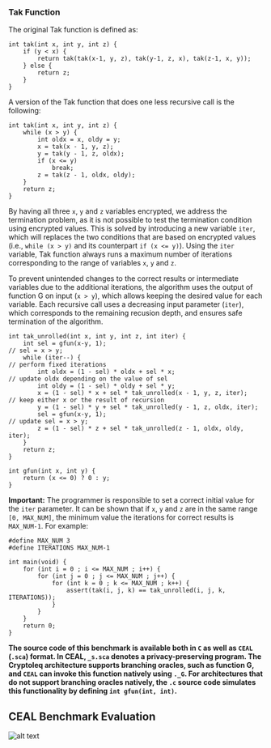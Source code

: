 ### Tak Function
The original Tak function is defined as:

``` 
int tak(int x, int y, int z) {
    if (y < x) {
        return tak(tak(x-1, y, z), tak(y-1, z, x), tak(z-1, x, y));
    } else {
        return z;
    }
}
```

A version of the Tak function that does one less recursive call is the following:
```
int tak(int x, int y, int z) {
    while (x > y) {
        int oldx = x, oldy = y;
        x = tak(x - 1, y, z);
        y = tak(y - 1, z, oldx);
        if (x <= y) 
            break;
        z = tak(z - 1, oldx, oldy);
    }
    return z;
}
```

By having all three ```x```, ```y``` and ```z``` variables encrypted, we address the termination problem, as it is not possible to test the termination condition using encrypted values. This is solved by introducing a new variable ```iter```, which will replaces the two conditions that are based on encrypted values (i.e., ```while (x > y)``` and its counterpart ```if (x <= y)```). Using the ```iter``` variable, Tak function always runs a maximum number of iterations corresponding to the range of variables ```x```, ```y``` and ```z```. 

To prevent unintended changes to the correct results or intermediate variables due to the additional iterations, the algorithm uses the output of function G on input (```x > y```), which allows keeping the desired value for each variable.
Each recursive call uses a decreasing input parameter (```iter```), which  corresponds to the remaining recusion depth, and ensures safe termination of the algorithm.

```
int tak_unrolled(int x, int y, int z, int iter) {
    int sel = gfun(x-y, 1);                                                 // sel = x > y;
    while (iter--) {                                                        // perform fixed iterations
        int oldx = (1 - sel) * oldx + sel * x;                              // update oldx depending on the value of sel
        int oldy = (1 - sel) * oldy + sel * y;
        x = (1 - sel) * x + sel * tak_unrolled(x - 1, y, z, iter);          // keep either x or the result of recursion
        y = (1 - sel) * y + sel * tak_unrolled(y - 1, z, oldx, iter);
        sel = gfun(x-y, 1);                                                 // update sel = x > y;
        z = (1 - sel) * z + sel * tak_unrolled(z - 1, oldx, oldy, iter);
    }
    return z;
}
```

```
int gfun(int x, int y) {
    return (x <= 0) ? 0 : y;
}
```

**Important:** The programmer is responsible to set a correct initial value for the ```iter``` parameter. It can be shown that if ```x```, ```y``` and ```z``` are in the same range ```[0, MAX_NUM]```, the minimum value the iterations for correct results is ```MAX_NUM-1```.
For example:
```
#define MAX_NUM 3
#define ITERATIONS MAX_NUM-1

int main(void) {
    for (int i = 0 ; i <= MAX_NUM ; i++) {
        for (int j = 0 ; j <= MAX_NUM ; j++) {
            for (int k = 0 ; k <= MAX_NUM ; k++) {
                assert(tak(i, j, k) == tak_unrolled(i, j, k, ITERATIONS));
            }
        }
    }
    return 0;
}
```

**The source code of this benchmark is available both in `C` as well as `CEAL` (`.sca`) format. In CEAL, `_s.sca` denotes a privacy-preserving program. The Cryptoleq architecture supports branching oracles, such as function G, and `CEAL` can invoke this function natively using `._G`. For architectures that do not support branching oracles natively, the `.c` source code simulates this functionality by defining `int gfun(int, int)`.**

CEAL Benchmark Evaluation
-------------------------
![alt text](./../graphs/tak.png)
